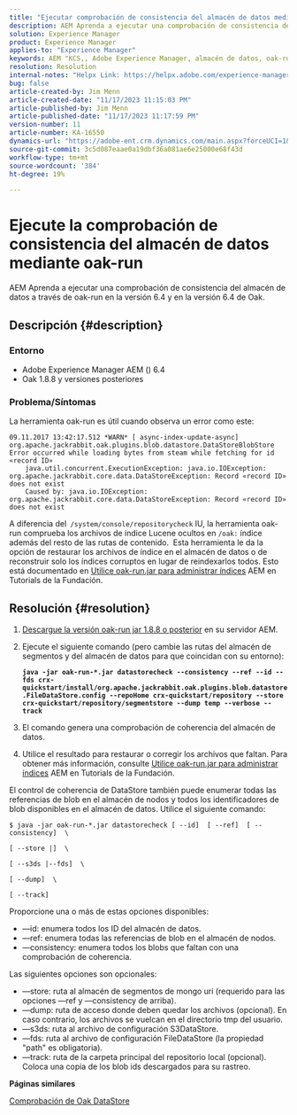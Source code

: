 ```yaml
---
title: "Ejecutar comprobación de consistencia del almacén de datos mediante oak-run"
description: AEM Aprenda a ejecutar una comprobación de consistencia del almacén de datos a través de oak-run en la versión 6.4 y en la versión 6.4 de Oak.
solution: Experience Manager
product: Experience Manager
applies-to: "Experience Manager"
keywords: AEM "KCS,, Adobe Experience Manager, almacén de datos, oak-run, comprobación de consistencia del almacén de datos, Cómo, 6.4"
resolution: Resolution
internal-notes: "Helpx Link: https://helpx.adobe.com/experience-manager/kb/How-to-run-a-datastore-consistency-check-via-oak-run-AEM.html"
bug: false
article-created-by: Jim Menn
article-created-date: "11/17/2023 11:15:03 PM"
article-published-by: Jim Menn
article-published-date: "11/17/2023 11:17:59 PM"
version-number: 11
article-number: KA-16550
dynamics-url: "https://adobe-ent.crm.dynamics.com/main.aspx?forceUCI=1&pagetype=entityrecord&etn=knowledgearticle&id=9bc39e22-9f85-ee11-8179-6045bd006268"
source-git-commit: 3c5d087eaae0a19dbf36a081ae6e25000e68f43d
workflow-type: tm+mt
source-wordcount: '384'
ht-degree: 19%

---
```


# Ejecute la comprobación de consistencia del almacén de datos mediante oak-run


AEM Aprenda a ejecutar una comprobación de consistencia del almacén de datos a través de oak-run en la versión 6.4 y en la versión 6.4 de Oak.

## Descripción {#description}


### <b>Entorno</b>

- Adobe Experience Manager AEM () 6.4
- Oak 1.8.8 y versiones posteriores




### <b>Problema/Síntomas</b>

La herramienta oak-run es útil cuando observa un error como este:


```
09.11.2017 13:42:17.512 *WARN* [ async-index-update-async]  org.apache.jackrabbit.oak.plugins.blob.datastore.DataStoreBlobStore Error occurred while loading bytes from steam while fetching for id «record ID»
    java.util.concurrent.ExecutionException: java.io.IOException: org.apache.jackrabbit.core.data.DataStoreException: Record «record ID» does not exist
    Caused by: java.io.IOException: org.apache.jackrabbit.core.data.DataStoreException: Record «record ID» does not exist
```




A diferencia del` /system/console/repositorycheck` IU, la herramienta oak-run comprueba los archivos de índice Lucene ocultos en `/oak:` índice además del resto de las rutas de contenido.  Esta herramienta le da la opción de restaurar los archivos de índice en el almacén de datos o de reconstruir solo los índices corruptos en lugar de reindexarlos todos. Esto está documentado en [Utilice oak-run.jar para administrar índices](https://experienceleague.adobe.com/docs/experience-manager-learn/foundation/administration/use-oak-run-jar-to-manage-indexes.html?lang=en) AEM en Tutorials de la Fundación.


## Resolución {#resolution}


1. [Descargue la versión oak-run jar 1.8.8 o posterior](https://repo1.maven.org/maven2/org/apache/jackrabbit/oak-run/) en su servidor AEM.
2. Ejecute el siguiente comando (pero cambie las rutas del almacén de segmentos y del almacén de datos para que coincidan con su entorno):

   <b>`java -jar oak-run-*.jar datastorecheck --consistency --ref --id --fds crx-quickstart/install/org.apache.jackrabbit.oak.plugins.blob.datastore.FileDataStore.config --repoHome crx-quickstart/repository --store crx-quickstart/repository/segmentstore --dump temp --verbose --track`</b>


3. El comando genera una comprobación de coherencia del almacén de datos.
4. Utilice el resultado para restaurar o corregir los archivos que faltan. Para obtener más información, consulte [Utilice oak-run.jar para administrar índices](https://experienceleague.adobe.com/docs/experience-manager-learn/foundation/administration/use-oak-run-jar-to-manage-indexes.html?lang=en) AEM en Tutorials de la Fundación.


El control de coherencia de DataStore también puede enumerar todas las referencias de blob en el almacén de nodos y todos los identificadores de blob disponibles en el almacén de datos. Utilice el siguiente comando:

`$ java -jar oak-run-*.jar datastorecheck [ --id]  [ --ref]  [ --consistency]  \`

`[ --store |]  \`

`[ --s3ds |--fds]  \`

`[ --dump]  \`

`[ --track]`

Proporcione una o más de estas opciones disponibles:

- —id: enumera todos los ID del almacén de datos.
- —ref: enumera todas las referencias de blob en el almacén de nodos.
- —consistency: enumera todos los blobs que faltan con una comprobación de coherencia.


Las siguientes opciones son opcionales:

- —store: ruta al almacén de segmentos de mongo uri (requerido para las opciones —ref y —consistency de arriba).
- —dump: ruta de acceso donde deben quedar los archivos (opcional). En caso contrario, los archivos se vuelcan en el directorio tmp del usuario.
- —s3ds: ruta al archivo de configuración S3DataStore.
- —fds: ruta al archivo de configuración FileDataStore (la propiedad &quot;path&quot; es obligatoria).
- —track: ruta de la carpeta principal del repositorio local (opcional). Coloca una copia de los blob ids descargados para su rastreo.


<b>Páginas similares</b>

[Comprobación de Oak DataStore](https://github.com/apache/jackrabbit-oak/tree/1.8/oak-run#oak-datastore-check)
